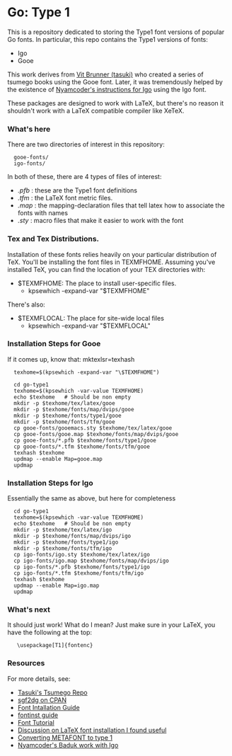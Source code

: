 # Go: Type 1

This is a repository dedicated to storing the Type1 font versions of popular Go
fonts. In particular, this repo contains the Type1 versions of fonts:

  - Igo
  - Gooe

This work derives from [Vit Brunner (tasuki)](https://github.com/tasuk)
who created a series of tsumego books using the Gooe font. Later, it was
tremendously helped by the existence of [Nyamcoder's
instructions for Igo](https://github.com/nyamcoder/tex-src/blob/master/baduk/baduk.tex)
using the Igo font.

These packages are designed to work with LaTeX, but there's no reason it
shouldn't work with a LaTeX compatible compiler like XeTeX.

### What's here

There are two directories of interest in this repository:

      gooe-fonts/
      igo-fonts/

In both of these, there are 4 types of files of interest:

  - *.pfb* : these are the Type1 font definitions
  - *.tfm* : the LaTeX font metric files.
  - *.map* : the mapping-declaration files that tell latex how to associate the
    fonts with names
  - *.sty* : macro files that make it easier to work with the font

### Tex and Tex Distributions.

Installation of these fonts relies heavily on your particular distribution of TeX.
You'll be installing the font files in TEXMFHOME.  Assuming you've installed
TeX, you can find the location of your TEX directories with:

  - $TEXMFHOME: The place to install user-specific files.
    - kpsewhich -expand-var "\$TEXMFHOME"

There's also:

  - $TEXMFLOCAL: The place for site-wide local files
    - kpsewhich -expand-var "\$TEXMFLOCAL"

### Installation Steps for Gooe
If it comes up, know that: mktexlsr=texhash

      texhome=$(kpsewhich -expand-var "\$TEXMFHOME")

      cd go-type1
      texhome=$(kpsewhich -var-value TEXMFHOME)
      echo $texhome   # Should be non empty
      mkdir -p $texhome/tex/latex/gooe
      mkdir -p $texhome/fonts/map/dvips/gooe
      mkdir -p $texhome/fonts/type1/gooe
      mkdir -p $texhome/fonts/tfm/gooe
      cp gooe-fonts/gooemacs.sty $texhome/tex/latex/gooe
      cp gooe-fonts/gooe.map $texhome/fonts/map/dvips/gooe
      cp gooe-fonts/*.pfb $texhome/fonts/type1/gooe
      cp gooe-fonts/*.tfm $texhome/fonts/tfm/gooe
      texhash $texhome
      updmap --enable Map=gooe.map
      updmap

### Installation Steps for Igo
Essentially the same as above, but here for completeness

      cd go-type1
      texhome=$(kpsewhich -var-value TEXMFHOME)
      echo $texhome   # Should be non empty
      mkdir -p $texhome/tex/latex/igo
      mkdir -p $texhome/fonts/map/dvips/igo
      mkdir -p $texhome/fonts/type1/igo
      mkdir -p $texhome/fonts/tfm/igo
      cp igo-fonts/igo.sty $texhome/tex/latex/igo
      cp igo-fonts/igo.map $texhome/fonts/map/dvips/igo
      cp igo-fonts/*.pfb $texhome/fonts/type1/igo
      cp igo-fonts/*.tfm $texhome/fonts/tfm/igo
      texhash $texhome
      updmap --enable Map=igo.map
      updmap

### What's next

It should just work! What do I mean? Just make sure in your LaTeX, you have the
following at the top:

       \usepackage[T1]{fontenc}


### Resources

For more details, see:

  - [Tasuki's Tsumego Repo](https://github.com/tasuk/tsumego)
  - [sgf2dg on CPAN](http://search.cpan.org/~reid/Games-Go-Sgf2Dg-4.211/sgf2dg)
  - [Font Intallation Guide](
    http://www.ctan.org/tex-archive/info/Type1fonts/fontinstallationguide/)
  - [fontinst guide](
    http://www.ctan.org/tex-archive/fonts/utilities/fontinst/doc/manual/)
  - [Font Tutorial](
    http://www.tug.org/mactex/fonts/fonttutorial-current.html)
  - [Discussion on LaTeX font installation I found useful](
    http://macosx-tex.576846.n2.nabble.com/font-install-July-6-td611560.html)
  - [Converting METAFONT to type 1](
    http://www.ntg.nl/eurotex/szabo.pdf)
  - [Nyamcoder's Baduk work with Igo](https://github.com/nyamcoder/tex-src/blob/master/baduk/baduk.tex)

